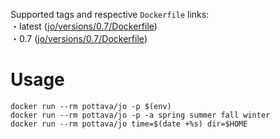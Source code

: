 Supported tags and respective `Dockerfile` links:  
・latest ([jo/versions/0.7/Dockerfile](https://github.com/pottava/docker-clitools/blob/master/jo/versions/0.7/Dockerfile))  
・0.7 ([jo/versions/0.7/Dockerfile](https://github.com/pottava/docker-clitools/blob/master/jo/versions/0.7/Dockerfile))  

# Usage

`docker run --rm pottava/jo -p $(env)`  
`docker run --rm pottava/jo -p -a spring summer fall winter`  
`docker run --rm pottava/jo time=$(date +%s) dir=$HOME`  
